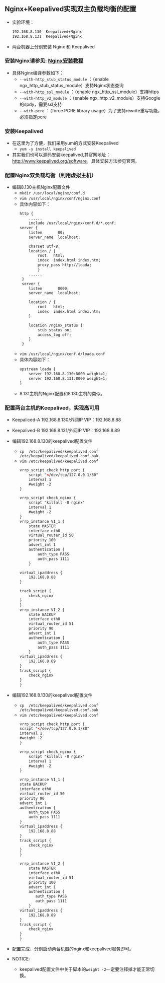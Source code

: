 ## Nginx+Keepalived实现双主负载均衡的配置
- 实验环境： 
  
  ``` xml
  192.168.8.130  Keepalived+Nginx
  192.168.8.131  Keepalived+Nginx
  ```

- 两台机器上分别安装 Nginx 和 Keepalived

### 安装Nginx请参见: [Nginx安装教程](Nginx-Install.md)
- 具体Nginx编译参数如下：
  - `--with-http_stub_status_module`     ：（enable ngx_http_stub_status_module）支持Nginx状态查询
  - `--with-http_ssl_module`             ：（enable ngx_http_ssl_module）支持https
  - `--with-http_v2_module`              ：（enable ngx_http_v2_module）支持Google的spdy，需要ssl支持
  - `--with-pcre`                        ：（force PCRE library usage）为了支持rewrite重写功能，必须指定pcre
  

### 安装Keepalived
- 在这里为了方便，我们采用yum的方式安装Keepalived
  - `yum -y install keepalived`
- 其实我们也可以源码安装keepalived,其官网地址：<http://www.keepalived.org/software>，具体安装方法参见官网。


### 配置Nginx双负载均衡（利用虚拟主机）
- 编辑8.130主机Nginx配置文件
  - `mkdir /usr/local/nginx/conf.d`
  - `vim /usr/local/nginx/conf/nginx.conf`
  - 具体内容如下：
    ``` xml
    http {
        ......
        include /usr/local/nginx/conf.d/*.conf;
    server {
        listen       80;
        server_name  localhost;

        charset utf-8;
        location / {
            root   html;
            index  index.html index.htm;
            proxy_pass http://loada;
            }
        ......
     }
     server {
        listen       8000;
        server_name  localhost;

        location / {
            root   html;
            index  index.html index.htm;
        }

        location /nginx_status {
            stub_status on;
            access_log off;
        }
     }
     ```
   - `vim /usr/local/nginx/conf.d/loada.conf`
   - 具体内容如下：
     ``` xml
     upstream loada {
         server 192.168.8.130:8000 weight=1;
         server 192.168.8.131:8000 weight=1;
     }
     ```
   - 8.131主机的Nginx配置和8.130主机的类似。
   
### 配置两台主机的Keepalived，实现高可用
- Keepaliced-A 192.168.8.130/外网IP  VIP：192.168.8.88
- Keepalived-B 192.168.8.131/外网IP  VIP：192.168.8.89

- 编辑192.168.8.130的keepalived配置文件
  - `cp  /etc/keepalived/keepalived.conf /etc/keepalived/keepalived.conf.bak`
  - `vim /etc/keepalived/keepalived.conf`
    ``` xml
    vrrp_script check_http_port {
        script "</dev/tcp/127.0.0.1/80"
        interval 1
        #weight -2
    }

    vrrp_script check_nginx {
        script "killall -0 nginx"
        interval 1
        #weight -2
    }
    vrrp_instance VI_1 {
        state MASTER
        interface eth0
        virtual_router_id 50
        priority 100
        advert_int 1
        authentication {
            auth_type PASS
            auth_pass 1111
        }
    
    virtual_ipaddress {
        192.168.8.88
    }

    track_script {
        check_nginx
    }
    }
    vrrp_instance VI_2 {
        state BACKUP
        interface eth0
        virtual_router_id 51
        priority 90
        advert_int 1
        authentication {
            auth_type PASS
            auth_pass 1111
        }
    virtual_ipaddress {
        192.168.8.89
    }
    track_script {
        check_nginx
    }
    }
    ```
- 编辑192.168.8.130的keepalived配置文件
  - `cp  /etc/keepalived/keepalived.conf /etc/keepalived/keepalived.conf.bak`
  - `vim /etc/keepalived/keepalived.conf`
    ``` xml
    vrrp_script check_http_port {
    script "</dev/tcp/127.0.0.1/80"
    interval 1
    #weight -2
    }

    vrrp_script check_nginx {
        script "killall -0 nginx"
        interval 1
        #weight -2
    }
    
    vrrp_instance VI_1 {
    state BACKUP
    interface eth0
    virtual_router_id 50
    priority 90
    advert_int 1
    authentication {
        auth_type PASS
        auth_pass 1111
    }
    virtual_ipaddress {
        192.168.8.88
    }
    track_script {
        check_nginx
    }
    }

    vrrp_instance VI_2 {
        state MASTER
        interface eth0
        virtual_router_id 51
        priority 100
        advert_int 1
        authentication {
           auth_type PASS
           auth_pass 1111
        }
    virtual_ipaddress {
        192.168.8.89
    }
    track_script {
        check_nginx
    }
    }
    ```
- 配置完成，分别启动两台机器的nginx和keepalived服务即可。
- NOTICE:
  - keepalived配置文件中关于脚本的`weight -2`一定要注释掉才能正常切换。
